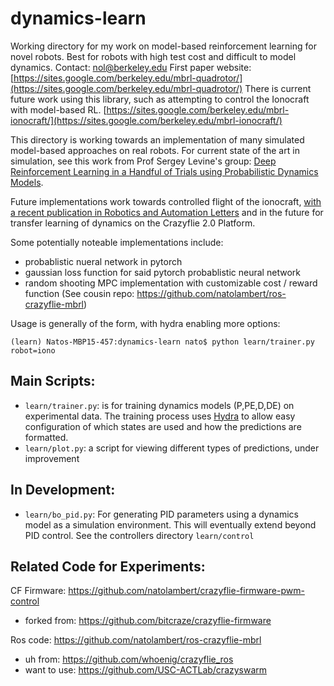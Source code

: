 

# dynamics-learn
Working directory for my work on model-based reinforcement learning for novel robots. Best for robots with high test cost and difficult to model dynamics. Contact: [nol@berkeley.edu](mailto:nol@berkeley.edu)
First paper website: [https://sites.google.com/berkeley.edu/mbrl-quadrotor/](https://sites.google.com/berkeley.edu/mbrl-quadrotor/)
There is current future work using this library, such as attempting to control the Ionocraft with model-based RL.  [https://sites.google.com/berkeley.edu/mbrl-ionocraft/](https://sites.google.com/berkeley.edu/mbrl-ionocraft/)

This directory is working towards an implementation of many simulated model-based approaches on real robots. For current state of the art in simulation, see this work from Prof Sergey Levine's group: [Deep Reinforcement Learning in a Handful of Trials using Probabilistic Dynamics Models](https://arxiv.org/abs/1805.12114).

Future implementations work towards controlled flight of the ionocraft,
[with a recent publication in Robotics and Automation Letters](https://ieeexplore.ieee.org/document/8373697/)
and in the future for transfer learning of dynamics on the Crazyflie 2.0 Platform.

Some potentially noteable implementations include:
- probablistic nueral network in pytorch
- gaussian loss function for said pytorch probablistic neural network
- random shooting MPC implementation with customizable cost / reward function (See cousin repo: https://github.com/natolambert/ros-crazyflie-mbrl)

Usage is generally of the form, with hydra enabling more options:
```
(learn) Natos-MBP15-457:dynamics-learn nato$ python learn/trainer.py robot=iono
```

Main Scripts:
---------------
- `learn/trainer.py`: is for training dynamics models (P,PE,D,DE) on experimental data. The training process uses [Hydra](https://github.com/facebookresearch/hydra) to allow easy configuration of which states are used and how the predictions are formatted. 
- `learn/plot.py`: a script for viewing different types of predictions, under improvement

In Development:
-------------
- `learn/bo_pid.py`: For generating PID parameters using a dynamics model as a simulation environment. This will eventually extend beyond PID control. See the controllers directory `learn/control`


Related Code for Experiments:
-----------------------------
CF Firmware: https://github.com/natolambert/crazyflie-firmware-pwm-control
  - forked from: https://github.com/bitcraze/crazyflie-firmware

Ros code: https://github.com/natolambert/ros-crazyflie-mbrl
  - uh from: https://github.com/whoenig/crazyflie_ros
  - want to use: https://github.com/USC-ACTLab/crazyswarm
